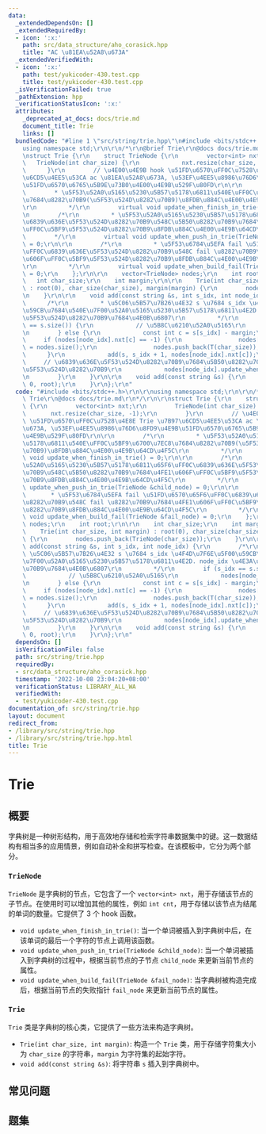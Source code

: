 ```yaml
---
data:
  _extendedDependsOn: []
  _extendedRequiredBy:
  - icon: ':x:'
    path: src/data_structure/aho_corasick.hpp
    title: "AC \u81EA\u52A8\u673A"
  _extendedVerifiedWith:
  - icon: ':x:'
    path: test/yukicoder-430.test.cpp
    title: test/yukicoder-430.test.cpp
  _isVerificationFailed: true
  _pathExtension: hpp
  _verificationStatusIcon: ':x:'
  attributes:
    _deprecated_at_docs: docs/trie.md
    document_title: Trie
    links: []
  bundledCode: "#line 1 \"src/string/trie.hpp\"\n#include <bits/stdc++.h>\r\n\r\n\
    using namespace std;\r\n\r\n/*\r\n@brief Trie\r\n@docs docs/trie.md\r\n*/\r\n\r\
    \nstruct Trie {\r\n    struct TrieNode {\r\n        vector<int> nxt;\r\n     \
    \   TrieNode(int char_size) {\r\n            nxt.resize(char_size, -1);\r\n  \
    \      }\r\n        // \u4E00\u4E9B hook \u51FD\u6570\uFF0C\u7528\u4E8E Trie \u7B97\
    \u6CD5\u4EE5\u53CA ac \u81EA\u52A8\u673A, \u53EF\u4EE5\u8986\u76D6\u8FD9\u4E9B\
    \u51FD\u6570\u6765\u5B9E\u73B0\u4E00\u4E9B\u529F\u80FD\r\n\r\n        /*\r\n \
    \        * \u5F53\u52A0\u5165\u5230\u5B57\u5178\u6811\u540E\uFF0C\u5BF9\u6700\u7EC8\
    \u7684\u8282\u70B9(\u5F53\u524D\u8282\u70B9)\u8FDB\u884C\u4E00\u4E9B\u64CD\u4F5C\
    \r\n         */\r\n        virtual void update_when_finish_in_trie() = 0;\r\n\r\
    \n        /*\r\n         * \u5F53\u52A0\u5165\u5230\u5B57\u5178\u6811\u65F6\uFF0C\
    \u6839\u636E\u5F53\u524D\u8282\u70B9\u548C\u5B50\u8282\u70B9\u7684\u4FE1\u606F\
    \uFF0C\u5BF9\u5F53\u524D\u8282\u70B9\u8FDB\u884C\u4E00\u4E9B\u64CD\u4F5C\r\n \
    \        */\r\n        virtual void update_when_push_in_trie(TrieNode &child_node)\
    \ = 0;\r\n\r\n        /*\r\n         * \u5F53\u6784\u5EFA fail \u51FD\u6570\u65F6\
    \uFF0C\u6839\u636E\u5F53\u524D\u8282\u70B9\u548C fail \u8282\u70B9\u7684\u4FE1\
    \u606F\uFF0C\u5BF9\u5F53\u524D\u8282\u70B9\u8FDB\u884C\u4E00\u4E9B\u64CD\u4F5C\
    \r\n         */\r\n        virtual void update_when_build_fail(TrieNode &fail_node)\
    \ = 0;\r\n    };\r\n\r\n    vector<TrieNode> nodes;\r\n    int root;\r\n\r\n \
    \   int char_size;\r\n    int margin;\r\n\r\n    Trie(int char_size, int margin)\
    \ : root(0), char_size(char_size), margin(margin) {\r\n        nodes.push_back(TrieNode(char_size));\r\
    \n    }\r\n\r\n    void add(const string &s, int s_idx, int node_idx) {\r\n  \
    \      /*\r\n         * \u5C06\u5B57\u7B26\u4E32 s \u7684 s_idx \u4F4D\u7F6E\u5F00\
    \u59CB\u7684\u540E\u7F00\u52A0\u5165\u5230\u5B57\u5178\u6811\u4E2D. node_idx \u4E3A\
    \u5F53\u524D\u8282\u70B9\u7684\u4E0B\u6807\r\n         */\r\n        if (s_idx\
    \ == s.size()) {\r\n            // \u5B8C\u6210\u52A0\u5165\r\n            nodes[node_idx].update_when_finish_in_trie();\r\
    \n        } else {\r\n            const int c = s[s_idx] - margin;\r\n       \
    \     if (nodes[node_idx].nxt[c] == -1) {\r\n                nodes[node_idx].nxt[c]\
    \ = nodes.size();\r\n                nodes.push_back(T(char_size));\r\n      \
    \      }\r\n            add(s, s_idx + 1, nodes[node_idx].nxt[c]);\r\n       \
    \     // \u6839\u636E\u5F53\u524D\u8282\u70B9\u7684\u5B50\u8282\u70B9\u66F4\u65B0\
    \u5F53\u524D\u8282\u70B9\r\n            nodes[node_idx].update_when_push_in_trie(nodes[nodes[node_idx].nxt[c]]);\r\
    \n        }\r\n    }\r\n\r\n    void add(const string &s) {\r\n        add(s,\
    \ 0, root);\r\n    }\r\n};\r\n"
  code: "#include <bits/stdc++.h>\r\n\r\nusing namespace std;\r\n\r\n/*\r\n@brief\
    \ Trie\r\n@docs docs/trie.md\r\n*/\r\n\r\nstruct Trie {\r\n    struct TrieNode\
    \ {\r\n        vector<int> nxt;\r\n        TrieNode(int char_size) {\r\n     \
    \       nxt.resize(char_size, -1);\r\n        }\r\n        // \u4E00\u4E9B hook\
    \ \u51FD\u6570\uFF0C\u7528\u4E8E Trie \u7B97\u6CD5\u4EE5\u53CA ac \u81EA\u52A8\
    \u673A, \u53EF\u4EE5\u8986\u76D6\u8FD9\u4E9B\u51FD\u6570\u6765\u5B9E\u73B0\u4E00\
    \u4E9B\u529F\u80FD\r\n\r\n        /*\r\n         * \u5F53\u52A0\u5165\u5230\u5B57\
    \u5178\u6811\u540E\uFF0C\u5BF9\u6700\u7EC8\u7684\u8282\u70B9(\u5F53\u524D\u8282\
    \u70B9)\u8FDB\u884C\u4E00\u4E9B\u64CD\u4F5C\r\n         */\r\n        virtual\
    \ void update_when_finish_in_trie() = 0;\r\n\r\n        /*\r\n         * \u5F53\
    \u52A0\u5165\u5230\u5B57\u5178\u6811\u65F6\uFF0C\u6839\u636E\u5F53\u524D\u8282\
    \u70B9\u548C\u5B50\u8282\u70B9\u7684\u4FE1\u606F\uFF0C\u5BF9\u5F53\u524D\u8282\
    \u70B9\u8FDB\u884C\u4E00\u4E9B\u64CD\u4F5C\r\n         */\r\n        virtual void\
    \ update_when_push_in_trie(TrieNode &child_node) = 0;\r\n\r\n        /*\r\n  \
    \       * \u5F53\u6784\u5EFA fail \u51FD\u6570\u65F6\uFF0C\u6839\u636E\u5F53\u524D\
    \u8282\u70B9\u548C fail \u8282\u70B9\u7684\u4FE1\u606F\uFF0C\u5BF9\u5F53\u524D\
    \u8282\u70B9\u8FDB\u884C\u4E00\u4E9B\u64CD\u4F5C\r\n         */\r\n        virtual\
    \ void update_when_build_fail(TrieNode &fail_node) = 0;\r\n    };\r\n\r\n    vector<TrieNode>\
    \ nodes;\r\n    int root;\r\n\r\n    int char_size;\r\n    int margin;\r\n\r\n\
    \    Trie(int char_size, int margin) : root(0), char_size(char_size), margin(margin)\
    \ {\r\n        nodes.push_back(TrieNode(char_size));\r\n    }\r\n\r\n    void\
    \ add(const string &s, int s_idx, int node_idx) {\r\n        /*\r\n         *\
    \ \u5C06\u5B57\u7B26\u4E32 s \u7684 s_idx \u4F4D\u7F6E\u5F00\u59CB\u7684\u540E\
    \u7F00\u52A0\u5165\u5230\u5B57\u5178\u6811\u4E2D. node_idx \u4E3A\u5F53\u524D\u8282\
    \u70B9\u7684\u4E0B\u6807\r\n         */\r\n        if (s_idx == s.size()) {\r\n\
    \            // \u5B8C\u6210\u52A0\u5165\r\n            nodes[node_idx].update_when_finish_in_trie();\r\
    \n        } else {\r\n            const int c = s[s_idx] - margin;\r\n       \
    \     if (nodes[node_idx].nxt[c] == -1) {\r\n                nodes[node_idx].nxt[c]\
    \ = nodes.size();\r\n                nodes.push_back(T(char_size));\r\n      \
    \      }\r\n            add(s, s_idx + 1, nodes[node_idx].nxt[c]);\r\n       \
    \     // \u6839\u636E\u5F53\u524D\u8282\u70B9\u7684\u5B50\u8282\u70B9\u66F4\u65B0\
    \u5F53\u524D\u8282\u70B9\r\n            nodes[node_idx].update_when_push_in_trie(nodes[nodes[node_idx].nxt[c]]);\r\
    \n        }\r\n    }\r\n\r\n    void add(const string &s) {\r\n        add(s,\
    \ 0, root);\r\n    }\r\n};\r\n"
  dependsOn: []
  isVerificationFile: false
  path: src/string/trie.hpp
  requiredBy:
  - src/data_structure/aho_corasick.hpp
  timestamp: '2022-10-08 23:04:20+08:00'
  verificationStatus: LIBRARY_ALL_WA
  verifiedWith:
  - test/yukicoder-430.test.cpp
documentation_of: src/string/trie.hpp
layout: document
redirect_from:
- /library/src/string/trie.hpp
- /library/src/string/trie.hpp.html
title: Trie
---
```

# Trie

## 概要
字典树是一种树形结构，用于高效地存储和检索字符串数据集中的键。这一数据结构有相当多的应用情景，例如自动补全和拼写检查。在该模板中，它分为两个部分。
### `TrieNode`
`TrieNode` 是字典树的节点，它包含了一个 `vector<int> nxt`，用于存储该节点的子节点。在使用时可以增加其他的属性，例如 `int cnt`，用于存储以该节点为结尾的单词的数量。它提供了 3 个 hook 函数。
- `void update_when_finish_in_trie()`: 当一个单词被插入到字典树中后，在该单词的最后一个字符的节点上调用该函数。
- `void update_when_push_in_trie(TrieNode &child_node)`: 当一个单词被插入到字典树的过程中，根据当前节点的子节点 `child_node` 来更新当前节点的属性。
- `void update_when_build_fail(TrieNode &fail_node)`: 当字典树被构造完成后，根据当前节点的失败指针 `fail_node` 来更新当前节点的属性。

### `Trie`
`Trie` 类是字典树的核心类，它提供了一些方法来构造字典树。
- `Trie(int char_size, int margin)`: 构造一个 `Trie` 类，用于存储字符集大小为 `char_size` 的字符串，`margin` 为字符集的起始字符。
- `void add(const string &s)`: 将字符串 `s` 插入到字典树中。

## 常见问题

## 题集